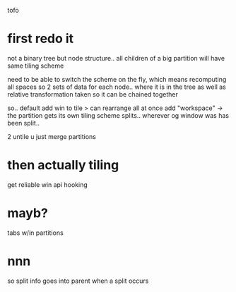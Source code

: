 tofo

# first redo it
not a binary tree but node structure.. all children of a big partition will have same tiling scheme

need to be able to switch the scheme on the fly, which means recomputing all spaces
so 2 sets of data for each node.. where it is in the tree as well as relative transformation taken so it can be chained together

so.. default add win to tile > can rearrange all at once
add "workspace" -> the partition gets its own tiling scheme
splits.. wherever og window was has been split..

2 untile u just merge partitions 

# then actually tiling

get reliable win api hooking

# mayb?
tabs w/in partitions



# nnn
so split info goes into parent when a split occurs
